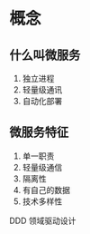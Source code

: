 # 概念

## 什么叫微服务

1. 独立进程
2. 轻量级通讯
3. 自动化部署

## 微服务特征

1. 单一职责
2. 轻量级通信
3. 隔离性
4. 有自己的数据
5. 技术多样性

DDD 领域驱动设计

